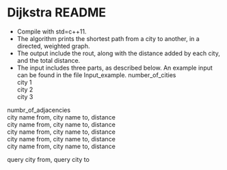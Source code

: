# Dijkstra README

- Compile with std=c++11.
- The algorithm prints the shortest path from a city to another, in a directed, weighted graph.
- The output include the rout, along with the distance added by each city, and the total distance.
- The input includes three parts, as described below. An example input can be found in the file Input_example.
number_of_cities    
city 1  
city 2  
city 3  

numbr_of_adjacencies  
city name from, city name to, distance  
city name from, city name to, distance  
city name from, city name to, distance  
city name from, city name to, distance  
city name from, city name to, distance  

query city from, query city to
